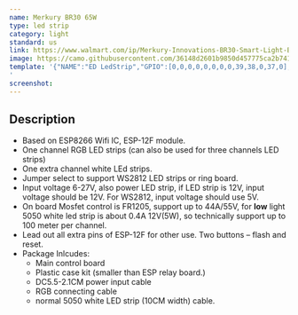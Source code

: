 ```yaml
---
name: Merkury BR30 65W
type: led strip
category: light
standard: us
link: https://www.walmart.com/ip/Merkury-Innovations-BR30-Smart-Light-Bulb-65W-Tunable-White-LED-1-Pack/404320234
image: https://camo.githubusercontent.com/36148d2601b9850d457775ca2b741f54bb07b64d/68747470733a2f2f313433363437373535342e7273632e63646e37372e6f72672f77702d636f6e74656e742f75706c6f6164732f323031372f30362f4553502d4c45442d53747269702d426f6172642d30342e6a7067
template: '{"NAME":"ED LedStrip","GPIO":[0,0,0,0,0,0,0,0,39,38,0,37,0],"FLAG":1,"BASE":18}
'
screenshot: 
---
```


<h2>Description</h2>

<ul>
<li>Based on ESP8266 Wifi IC, ESP-12F module.</li>
<li>One channel RGB LED strips (can also be used for three channels LED strips)</li>
<li>One extra channel white LEd strips.</li>
<li>Jumper select to support WS2812 LED strips or ring board.</li>
<li>Input voltage 6-27V, also power LED strip, if LED strip is 12V, input voltage should be 12V. For WS2812, input voltage should use 5V.</li>
<li>On board Mosfet control is FR1205, support up to 44A/55V, for <strong>low</strong> light 5050 white led strip is about 0.4A 12V(5W), so technically support up to 100 meter per channel.</li>
<li>Lead out all extra pins of ESP-12F for other use. Two buttons &#8211; flash and reset.</li>
<li>Package Inlcudes:
<ul>
<li>Main control board</li>
<li>Plastic case kit (smaller than ESP relay board.)</li>
<li>DC5.5-2.1CM power input cable</li>
<li>RGB connecting cable</li>
<li>normal 5050 white LED strip (10CM width) cable.</li>
</ul>

